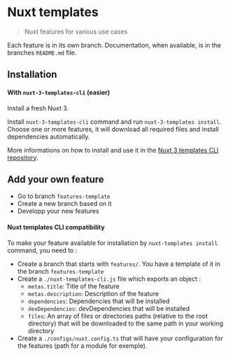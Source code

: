 # Nuxt templates

> Nuxt features for various use cases

Each feature is in its own branch. Documentation, when available, is in the branches `README.md` file.

## Installation

#### With `nuxt-3-templates-cli` (easier)

Install a fresh Nuxt 3.

Install `nuxt-3-templates-cli` command and run `nuxt-3-templates install`. Choose one or more features, it will download all required files and install dependencies automatically.

More informations on how to install and use it in the [Nuxt 3 templates CLI repository](https://github.com/AkaruDev/nuxt-3-templates-cli).

## Add your own feature

- Go to branch `features-template`
- Create a new branch based on it
- Developp your new features

#### Nuxt templates CLI compatibility

To make your feature available for installation by `nuxt-templates install` command, you need to :

- Create a branch that starts with `features/`. You have a template of it in the branch `features-template`
- Create a `./nuxt-templates-cli.js` file which exports an object :
	- `metas.title`: Title of the feature
	- `metas.description`: Description of the feature
	- `dependencies`: Dependencies that will be installed
	- `devDependencies`: devDependencies that will be installed
	- `files`: An array of files or directories paths (relative to the root directory) that will be downloaded to the same path in your working directory
- Create a `./configs/nuxt.config.ts` that will have your configuration for the features (path for a module for exemple).